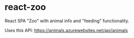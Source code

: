 # react-zoo
React SPA "Zoo" with animal info and "feeding" functionality.

Uses this API:
https://animals.azurewebsites.net/api/animals
